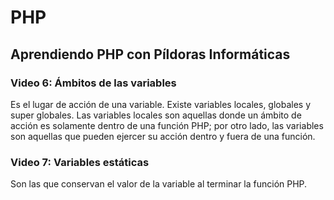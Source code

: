 # PHP

## Aprendiendo PHP con Píldoras Informáticas

### Video 6: Ámbitos de las variables

Es el lugar de acción de una variable. Existe variables locales, globales y super globales. Las variables locales son aquellas donde un ámbito de acción es solamente dentro de una función PHP; por otro lado, las variables son aquellas que pueden ejercer su acción dentro y fuera de una función.

### Video 7: Variables estáticas

Son las que conservan el valor de la variable al terminar la función PHP.